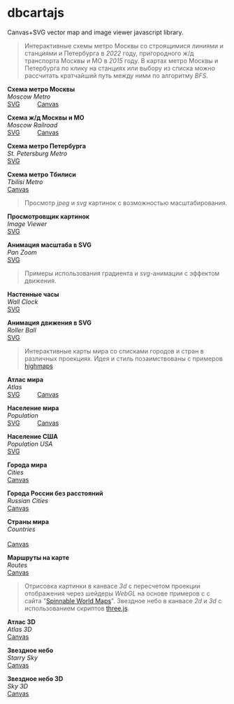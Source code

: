 # dbcartajs
Canvas+SVG vector map and image viewer javascript library.

> Интерактивные схемы метро Москвы со строящимися линиями и станциями и Петербурга в <i>2022</i> году, 
пригородного ж/д транспорта Москвы и МО в <i>2015</i> году.
В картах метро Москвы и Петербурга по клику на станциях или выбору из списка можно рассчитать кратчайший путь между ними по алгоритму <i>BFS</i>. 

**Схема метро Москвы**  
*Moscow Metro*  
[SVG](https://egaxegax.github.io/svg/mosmetro.html) &emsp; &emsp; 
[Canvas](https://egaxegax.github.io/mosmetro.html)

**Схема ж/д Москвы и МО**  
*Moscow Railroad*  
[SVG](https://egaxegax.github.io/svg/mosrails.html) &emsp; &emsp; 
[Canvas](https://egaxegax.github.io/mosrails.html)

**Схема метро Петербурга**  
*St. Petersburg Metro*  
[SVG](https://egaxegax.github.io/svg/metrospb.html) &emsp; &emsp;

**Схема метро Тбилиси**  
*Tbilisi Metro*  
[Canvas](https://egaxegax.github.io/metro-tbilisi.html)

> Просмотр *jpeg* и *svg* картинок с возможностью масштабирования.

**Просмотровщик картинок**  
*Image Viewer*  
[SVG](https://egaxegax.github.io/svg/imgviewer.html) &emsp; &emsp; 

**Анимация масштаба в SVG**  
*Pan Zoom*  
[SVG](https://egaxegax.github.io/svg/panzoom.html) &emsp; &emsp; 

> Примеры использования градиента и *svg*-анимации с эффектом движения.

**Настенные часы**  
*Wall Clock*  
[SVG](https://egaxegax.github.io/svg/clock.html) &emsp; &emsp;

**Анимация движения в SVG**  
*Roller Ball*  
[SVG](https://egaxegax.github.io/svg/rollerball.html) &emsp; &emsp;  

> Интерактивные карты мира со списками городов и стран в различных проекциях. 
Идея и стиль позаимствованы с примеров <a href="http://www.highcharts.com/maps/demo">highmaps</a> 

**Атлас мира**  
*Atlas*  
[SVG](https://egaxegax.github.io/svg/atlas.html) &emsp; &emsp; 
[Canvas](https://egaxegax.github.io/atlas.html)

**Население мира**  
*Population*  
[SVG](https://egaxegax.github.io/svg/usemap.html) &emsp; &emsp; 
[Canvas](https://egaxegax.github.io/usemap.html)

**Население США**  
*Population USA*  
[SVG](https://egaxegax.github.io/svg/us.html) &emsp; &emsp; 

**Города мира**  
*Cities*  
[Canvas](https://egaxegax.github.io/cities.html)

**Города России без расстояний**  
*Russian Cities*  
[Canvas](https://egaxegax.github.io/russ.html)

**Страны мира**  
*Countries*  
 &emsp; &emsp;  
[Canvas](https://egaxegax.github.io/countries.html)

**Маршруты на карте**  
*Routes*  
[Canvas](https://egaxegax.github.io/merc.html)

> Отрисовка картинки в канвасе <i>3d</i> с пересчетом проекции отображения через шейдеры <i>WebGL</i> на основе примеров с с сайта "<a href="http://vcg.isti.cnr.it/~tarini/spinnableworldmaps/">Spinnable World Maps</a>". 
> Звездное небо в канвасе <i>2d</i> и <i>3d</i> с использованием скриптов <a href="https://github.com/mrdoob/three.js">three.js</a>.

**Атлас 3D**  
*Atlas 3D*  
[Canvas](https://egaxegax.github.io/map3d.html)

**Звездное небо**  
*Starry Sky*  
[Canvas](https://egaxegax.github.io/starry.html)

**Звездное небо 3D**  
*Sky 3D*  
[Canvas](https://egaxegax.github.io/sky3d.html)
